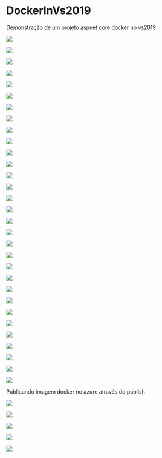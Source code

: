 DockerInVs2019
==============

Demonstração de um projeto aspnet core docker no vs2019

![](media/593b8f19a9170de80f3271b54e2c8af9.png)

![](media/7b8270568bd5afb37c598c9cb8db8248.png)

![](media/ff1256a57fb7908fa3615e7e99c8543b.png)

![](media/b5c974cec88bdf278dc48bf1a46c04ac.png)

![](media/b3144bb19c119e00d65c56c50e0f1fff.png)

![](media/986d4780f5364eb39f6178e38a08fc3c.png)

![](media/e3687f476a91b385ce09552b177da90f.png)

![](media/34552cec686be9b504bbdd2c562dc087.png)

![](media/5de658b51e4da9becd3149fe2df5285d.png)

![](media/d959ca6d2b68641203afa6636274d9f7.png)

![](media/66603796d27e440c75b41c7eaaf4bf81.png)

![](media/f398935b73ac239e30a66601a5dc0aec.png)

![](media/76ed8fe0d25da370b5b504f50d76ddbd.png)

![](media/d4ba0a997eaee5ca2289a9ec1e18be4d.png)

![](media/50add716e3a62ac78604309f591b36d4.png)

![](media/37c5860eee08aab84d5890b06e239f1f.png)

![](media/4d8932e088c51b77af032803d0695483.png)

![](media/911095afb1aae513ff1a933fcacd86ba.png)

![](media/def20720f35d78ac5a1d9435f4bf875b.png)

![](media/b695a5389b8067041a6f2f2b791a9b40.png)

![](media/b1996520dcf8f80cd13fdbcedc7f01da.png)

![](media/80ece05e996f4b1606ae868dc87ffbe2.png)

![](media/e02de686436ff1d89f57be63c4510911.png)

![](media/1cdea92a539bb544eac7bb0b982e61e8.png)

![](media/ad4d887360d2ad9d5556e2e5ec342d2e.png)

![](media/144b79bb461b6c5f357af29746064a83.png)

![](media/0232a3ee56fde9f9815470b8bb4a8ca7.png)

![](media/d38b0962f3396d807c8211ef5e120b18.png)

![](media/959dde3f5d1da68627caa9eb42e27a10.png)

![](media/d2ccb0e45e5d2afd68e5de35b4d135f1.png)

![](media/6ca30b81517effe7cd8f0a7deee7b320.png)

Publicando imagem docker no azure através do publish

![](media/884980e6c3a88a4fb92d788d0bce80c8.png)

![](media/a334a0192af94e2c0209c29e9abdf6da.png)

![](media/3ffcb6f9f48affc106a3a1884a6fae67.png)

![](media/e36e1f811478426eddbc91f6f5dc5f8a.png)

![](media/113615ae469f67e9818e7de59f63cbd0.png)

